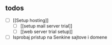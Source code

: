 
## todos

- [ ] [[Setup hosting]]
	- [ ] [[setup mail server trial]]
	- [ ] [[web server trial setup]]
- [ ] Isprobaj pristup na Senkine sajtove i domene